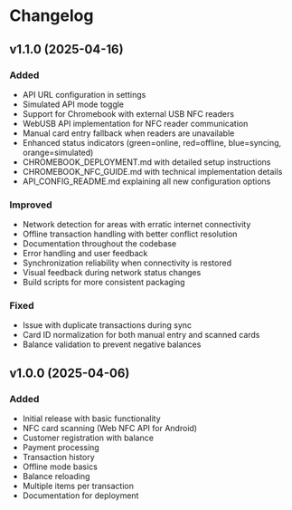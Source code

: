 # Changelog

## v1.1.0 (2025-04-16)

### Added
- API URL configuration in settings
- Simulated API mode toggle
- Support for Chromebook with external USB NFC readers
- WebUSB API implementation for NFC reader communication
- Manual card entry fallback when readers are unavailable
- Enhanced status indicators (green=online, red=offline, blue=syncing, orange=simulated)
- CHROMEBOOK_DEPLOYMENT.md with detailed setup instructions
- CHROMEBOOK_NFC_GUIDE.md with technical implementation details
- API_CONFIG_README.md explaining all new configuration options

### Improved
- Network detection for areas with erratic internet connectivity
- Offline transaction handling with better conflict resolution
- Documentation throughout the codebase
- Error handling and user feedback
- Synchronization reliability when connectivity is restored
- Visual feedback during network status changes
- Build scripts for more consistent packaging

### Fixed
- Issue with duplicate transactions during sync
- Card ID normalization for both manual entry and scanned cards
- Balance validation to prevent negative balances

## v1.0.0 (2025-04-06)

### Added
- Initial release with basic functionality
- NFC card scanning (Web NFC API for Android)
- Customer registration with balance
- Payment processing
- Transaction history
- Offline mode basics
- Balance reloading
- Multiple items per transaction
- Documentation for deployment